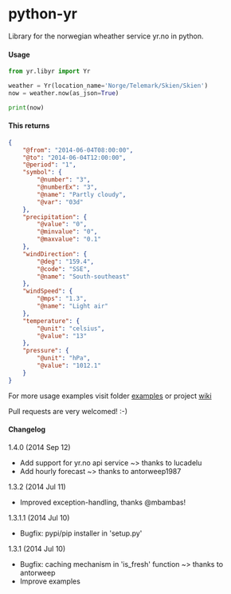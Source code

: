 python-yr
=================
Library for the norwegian wheather service yr.no in python.

#### Usage
```python
from yr.libyr import Yr

weather = Yr(location_name='Norge/Telemark/Skien/Skien')
now = weather.now(as_json=True)

print(now)
```

#### This returns
```json
{
    "@from": "2014-06-04T08:00:00", 
    "@to": "2014-06-04T12:00:00", 
    "@period": "1", 
    "symbol": {
        "@number": "3", 
        "@numberEx": "3", 
        "@name": "Partly cloudy", 
        "@var": "03d"
    }, 
    "precipitation": {
        "@value": "0", 
        "@minvalue": "0", 
        "@maxvalue": "0.1"
    }, 
    "windDirection": {
        "@deg": "159.4", 
        "@code": "SSE", 
        "@name": "South-southeast"
    }, 
    "windSpeed": {
        "@mps": "1.3", 
        "@name": "Light air"
    }, 
    "temperature": {
        "@unit": "celsius", 
        "@value": "13"
    }, 
    "pressure": {
        "@unit": "hPa", 
        "@value": "1012.1"
    }
}
```

For more usage examples visit folder [examples](/yr/examples) or project [wiki](https://github.com/wckd/python-yr/wiki)

Pull requests are very welcomed! :-)

#### Changelog

1.4.0 (2014 Sep 12)

* Add support for yr.no api service ~> thanks to lucadelu
* Add hourly forecast ~> thanks to antorweep1987

1.3.2 (2014 Jul 11)

* Improved exception-handling, thanks @mbambas!

1.3.1.1 (2014 Jul 10)

* Bugfix: pypi/pip installer in 'setup.py'

1.3.1 (2014 Jul 10)

* Bugfix: caching mechanism in 'is_fresh' function ~> thanks to antorweep
* Improve examples
